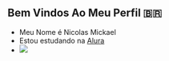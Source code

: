 ## Bem Vindos Ao Meu Perfil 🇧🇷
- Meu Nome é Nicolas Mickael
- Estou estudando na [Alura](https://www.alura.com.br/)
- ![](https://media.tenor.com/WfB2PNMXY6AAAAAM/manchester-united-cristiano-ronaldo.gif)
